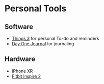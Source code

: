 # Personal Tools

## Software

- [Things 3](https://culturedcode.com/things/) for personal To-do and reminders
- [Day One Journal](https://dayoneapp.com) for journaling

## Hardware
- iPhone XR
- [Fitbit Inspire 2](https://www.fitbit.com/global/us/products/trackers/inspire2)